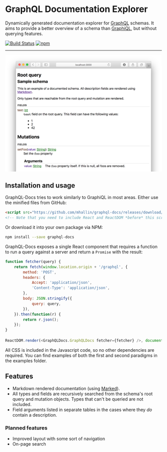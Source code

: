 # GraphQL Documentation Explorer

Dynamically generated documentation explorer for [GraphQL](http://graphql.org)
schemas. It aims to provide a better overview of a schema than
[GraphiQL](https://github.com/graphql/graphiql), but without querying features.

[![Build Status](https://travis-ci.org/mhallin/graphql-docs.svg?branch=master)](https://travis-ci.org/mhallin/graphql-docs)
[![npm](https://img.shields.io/npm/v/graphql-docs.svg?maxAge=2592000)](https://www.npmjs.com/package/graphql-docs)

---

![Example Screenshot](docs/example.png)

## Installation and usage

GraphQL-Docs tries to work similarly to GraphiQL in most areas. Either use the
minified files from GitHub:

```html
<script src="https://github.com/mhallin/graphql-docs/releases/download/v0.1.2/graphql-docs.min.js"></script>
<!-- Note that you need to include React and ReactDOM *before* this script tag -->
```

Or download it into your own package via NPM:

```sh
npm install --save graphql-docs
```

GraphQL-Docs exposes a single React component that requires a function to run a
query against a server and return a `Promise` with the result:

```javascript
function fetcher(query) {
    return fetch(window.location.origin + '/graphql', {
        method: 'POST',
        headers: {
            Accept: 'application/json',
            'Content-Type': 'application/json',
        },
        body: JSON.stringify({
            query: query,
        }),
    }).then(function(r) {
        return r.json();
    });
}

ReactDOM.render(<GraphQLDocs.GraphQLDocs fetcher={fetcher} />, document.body);
```

All CSS is included in the Javascript code, so no other dependencies are
required. You can find examples of both the first and second paradigms in the
examples folder.

## Features

* Markdown rendered documentation (using
  [Marked](https://github.com/chjj/marked)).
* All types and fields are recursively searched from the schema's root query and
  mutation objects. Types that can't be queried are not included.
* Field arguments listed in separate tables in the cases where they *do* contain
  a description.

### Planned features

* Improved layout with some sort of navigation
* On-page search
